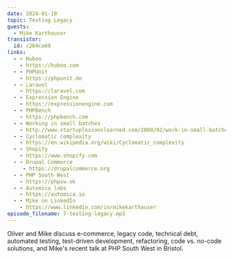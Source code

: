 ```yaml
---
date: 2024-01-10
topic: Testing Legacy
guests:
  - Mike Karthauser
transistor:
  id: c264ca69
links:
  - - Huboo
    - https://huboo.com
  - - PHPUnit
    - https://phpunit.de
  - - Laravel
    - https://laravel.com
  - - Expression Engine
    - https://expressionengine.com
  - - PHPBench
    - https://phpbench.com
  - - Working in small batches
    - http://www.startuplessonslearned.com/2009/02/work-in-small-batches.html
  - - Cyclomatic complexity
    - https://en.wikipedia.org/wiki/Cyclomatic_complexity
  - - Shopify
    - https://www.shopify.com
  - - Drupal Commerce
     - https://drupalcommerce.org
  - - PHP South West
    - https://phpsw.uk
  - - Automica labs
    - https://automica.io
  - - Mike on LinkedIn
    - https://www.linkedin.com/in/mikekarthauser
episode_filename: 7-testing-legacy.mp3
---
```


Oliver and Mike discuss e-commerce, legacy code, technical debt, automated testing, test-driven development, refactoring, code vs. no-code solutions, and Mike's recent talk at PHP South West in Bristol.
